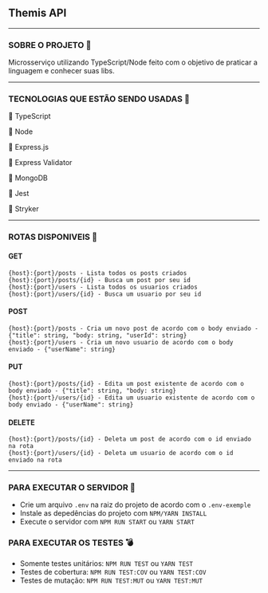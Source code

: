 ## Themis API

<hr>

### SOBRE O PROJETO :file_folder:
Microsserviço utilizando TypeScript/Node feito com o objetivo de praticar a linguagem e conhecer suas libs.

<hr>

### TECNOLOGIAS QUE ESTÃO SENDO USADAS :space_invader:

:small_blue_diamond: TypeScript 

:small_blue_diamond: Node

:small_blue_diamond: Express.js

:small_blue_diamond: Express Validator

:small_blue_diamond: MongoDB

:small_blue_diamond: Jest

:small_blue_diamond: Stryker


<hr>

### ROTAS DISPONIVEIS :telescope:

#### GET

```
{host}:{port}/posts - Lista todos os posts criados
{host}:{port}/posts/{id} - Busca um post por seu id
{host}:{port}/users - Lista todos os usuarios criados
{host}:{port}/users/{id} - Busca um usuario por seu id
```

#### POST

```
{host}:{port}/posts - Cria um novo post de acordo com o body enviado - {"title": string, "body: string, "userId": string}
{host}:{port}/users - Cria um novo usuario de acordo com o body enviado - {"userName": string}
```

#### PUT

```
{host}:{port}/posts/{id} - Edita um post existente de acordo com o body enviado - {"title": string, "body: string}
{host}:{port}/users/{id} - Edita um usuario existente de acordo com o body enviado - {"userName": string}
```

#### DELETE

```
{host}:{port}/posts/{id} - Deleta um post de acordo com o id enviado na rota
{host}:{port}/users/{id} - Deleta um usuario de acordo com o id enviado na rota
```

<hr>

### PARA EXECUTAR O SERVIDOR :calling:
- Crie um arquivo ```.env``` na raiz do projeto de acordo com o ```.env-exemple```
- Instale as depedências do projeto com ```NPM/YARN INSTALL```
- Execute o servidor com ```NPM RUN START``` ou ```YARN START```

### PARA EXECUTAR OS TESTES :bomb:
- Somente testes unitários: ```NPM RUN TEST``` ou ```YARN TEST```
- Testes de cobertura: ```NPM RUN TEST:COV``` ou ```YARN TEST:COV```
- Testes de mutação: ```NPM RUN TEST:MUT``` ou ```YARN TEST:MUT```
